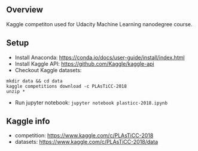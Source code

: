 ## Overview

Kaggle competiton used for Udacity Machine Learning nanodegree course.

## Setup

- Install Anaconda: https://conda.io/docs/user-guide/install/index.html
- Install Kaggle API: https://github.com/Kaggle/kaggle-api
- Checkout Kaggle datasets:
```
mkdir data && cd data
kaggle competitions download -c PLAsTiCC-2018
unzip *
```
- Run jupyter notebook: `jupyter notebook plasticc-2018.ipynb`

## Kaggle info

- competition: https://www.kaggle.com/c/PLAsTiCC-2018
- datasets: https://www.kaggle.com/c/PLAsTiCC-2018/data
